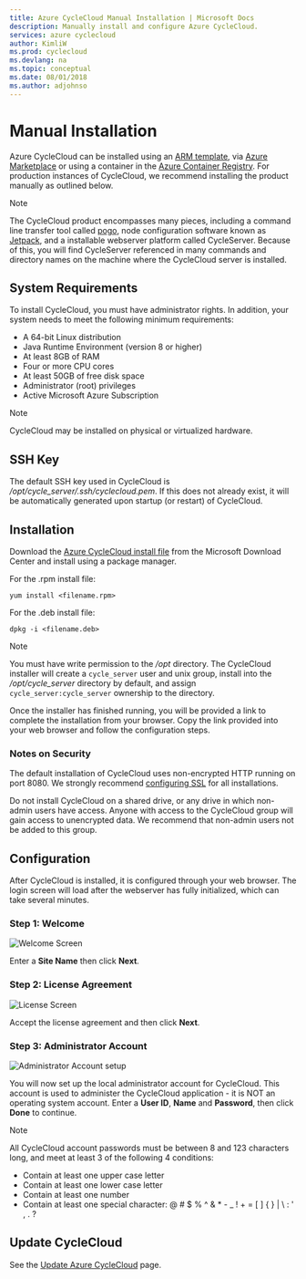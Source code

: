 ```yaml
---
title: Azure CycleCloud Manual Installation | Microsoft Docs
description: Manually install and configure Azure CycleCloud.
services: azure cyclecloud
author: KimliW
ms.prod: cyclecloud
ms.devlang: na
ms.topic: conceptual
ms.date: 08/01/2018
ms.author: adjohnso
---
```


# Manual Installation

Azure CycleCloud can be installed using an [ARM template](quickstart-install-cyclecloud.md), via [Azure Marketplace](https://azuremarketplace.microsoft.com/en-us/marketplace/apps/azurecyclecloud.azure-cyclecloud-vm?tab=Overview) or using a container in the [Azure Container Registry](https://hub.docker.com/r/microsoft/azure-cyclecloud/). For production instances of CycleCloud, we recommend installing the product manually as outlined below.

> [!NOTE]
> The CycleCloud product encompasses many pieces, including a command line transfer tool called [pogo](pogo-overview.md), node configuration software known as [Jetpack](jetpack.md), and a installable webserver platform called CycleServer. Because of this, you will find CycleServer referenced in many commands and directory names on the machine where the CycleCloud server is installed.

## System Requirements

To install CycleCloud, you must have administrator rights. In addition, your system needs to meet the following minimum requirements:

* A 64-bit Linux distribution
* Java Runtime Environment (version 8 or higher)
* At least 8GB of RAM
* Four or more CPU cores
* At least 50GB of free disk space
* Administrator (root) privileges
* Active Microsoft Azure Subscription

> [!NOTE]
> CycleCloud may be installed on physical or virtualized hardware.

## SSH Key

The default SSH key used in CycleCloud is */opt/cycle_server/.ssh/cyclecloud.pem*. If this does not already exist, it will be automatically generated upon startup (or restart) of CycleCloud.

## Installation

Download the [Azure CycleCloud install file](https://www.microsoft.com/en-us/download/details.aspx?id=57182) from the Microsoft Download Center and install using a package manager.

For the .rpm install file:

```CMD
yum install <filename.rpm>
```

For the .deb install file:

```CMD
dpkg -i <filename.deb>
```

> [!NOTE]
>You must have write permission to the _/opt_ directory. The CycleCloud installer will create a `cycle_server` user and unix group, install into the */opt/cycle_server* directory by default, and assign `cycle_server:cycle_server` ownership to the directory.

Once the installer has finished running, you will be provided a link to complete the installation from your browser. Copy the link provided into your web browser and follow the configuration steps.

### Notes on Security

The default installation of CycleCloud uses non-encrypted HTTP running on port 8080. We strongly recommend [configuring SSL](ssl-configuration.md) for all installations.

Do not install CycleCloud on a shared drive, or any drive in which non-admin users have access. Anyone with access to the CycleCloud group will gain access to unencrypted data. We recommend that non-admin users not be added to this group.

## Configuration

After CycleCloud is installed, it is configured through your web browser. The login screen will load after the webserver has fully initialized, which can take several minutes.

### Step 1: Welcome

![Welcome Screen](~/images/setup-step1.png)

Enter a **Site Name** then click **Next**.

### Step 2: License Agreement

![License Screen](~/images/setup-step2.png)

Accept the license agreement and then click **Next**.

### Step 3: Administrator Account

![Administrator Account setup](~/images/setup-step3.png)

You will now set up the local administrator account for CycleCloud. This account is used to administer the CycleCloud application - it is NOT an operating system account. Enter a **User ID**, **Name** and **Password**, then click **Done** to continue.

> [!NOTE]
> All CycleCloud account passwords must be between 8 and 123 characters long, and meet at least 3 of the following 4 conditions:
> * Contain at least one upper case letter
> * Contain at least one lower case letter
> * Contain at least one number
> * Contain at least one special character: @ # $ % ^ & * - _ ! + = [ ] { } | \ : ' , . ?

## Update CycleCloud

See the [Update Azure CycleCloud](~/cyclecloud-references/upgrade-and-migrate.md) page.
